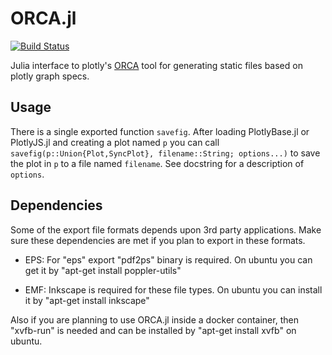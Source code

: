 # ORCA.jl

[![Build Status](https://travis-ci.org/asbisen/ORCA.jl.svg?branch=master)](https://travis-ci.org/asbisen/ORCA.jl)

Julia interface to plotly's [ORCA](https://github.com/plotly/orca) tool for
generating static files based on plotly graph specs.

## Usage

There is a single exported function `savefig`. After loading PlotlyBase.jl or
PlotlyJS.jl and creating a plot named `p` you can call
`savefig(p::Union{Plot,SyncPlot}, filename::String; options...)` to save the
plot in `p` to a file named `filename`. See docstring for a description of
`options`.

## Dependencies

Some of the export file formats depends upon 3rd party applications. Make sure these dependencies are met if you plan to export in these formats. 

* EPS: For "eps" export "pdf2ps" binary is required. On ubuntu you can get it by "apt-get install poppler-utils"

* EMF: Inkscape is required for these file types. On ubuntu you can install it by "apt-get install inkscape"

Also if you are planning to use ORCA.jl inside a docker container, then "xvfb-run" is needed and can be installed by "apt-get install xvfb" on ubuntu.
